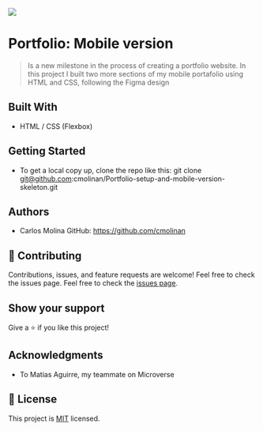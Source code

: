 ![](https://img.shields.io/badge/Microverse-blueviolet)

# Portfolio: Mobile version 

> Is a new milestone in the process of creating a portfolio website.
In this project I built two more sections of my mobile portafolio using HTML and CSS, following the Figma design

## Built With

- HTML / CSS (Flexbox)

## Getting Started

- To get a local copy up, clone the repo like this: 
   git clone git@github.com:cmolinan/Portfolio-setup-and-mobile-version-skeleton.git

## Authors
- Carlos Molina
  GitHub: https://github.com/cmolinan

## 🤝 Contributing

Contributions, issues, and feature requests are welcome!
Feel free to check the issues page.
Feel free to check the [issues page](../../issues/).

## Show your support

Give a ⭐️ if you like this project!

## Acknowledgments
- To Matias Aguirre, my teammate on Microverse

## 📝 License

This project is [MIT](./MIT.md) licensed.


 
 